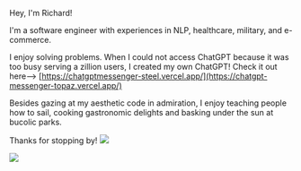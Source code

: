 Hey, I'm Richard!

I'm a software engineer with experiences in NLP, healthcare, military, and e-commerce. 

I enjoy solving problems. When I could not access ChatGPT because it was too busy serving a zillion users, I created my own ChatGPT! Check it out here--> [https://chatgptmessenger-steel.vercel.app/](https://chatgpt-messenger-topaz.vercel.app/)

Besides gazing at my aesthetic code in admiration, I enjoy teaching people how to sail, cooking gastronomic delights and basking under the sun at bucolic parks. 

Thanks for stopping by!
![](https://github.com/Your_Repository_Name/Your_GIF_Name.gif)

![](https://komarev.com/ghpvc/?username=richardyoungdev)




<!---
richardyoungdev/richardyoungdev is a ✨ special ✨ repository because its `README.md` (this file) appears on your GitHub profile.
You can click the Preview link to take a look at your changes.
--->
